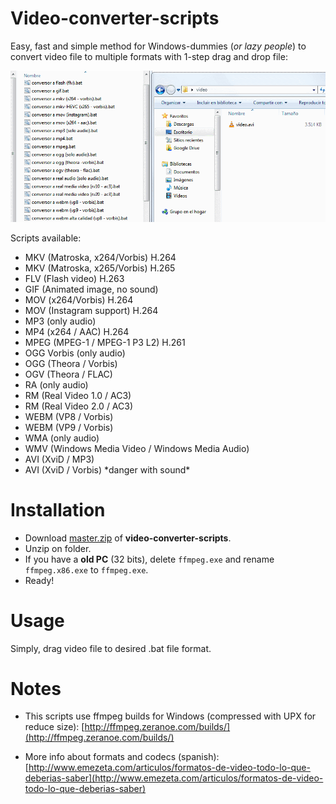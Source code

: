 # Video-converter-scripts

Easy, fast and simple method for Windows-dummies (*or lazy people*) to convert video file to multiple formats with 1-step drag and drop file:

![Video-converter-scripts for Windows](video-converter-scripts.gif)

Scripts available:

- MKV (Matroska, x264/Vorbis) H.264
- MKV (Matroska, x265/Vorbis) H.265
- FLV (Flash video) H.263
- GIF (Animated image, no sound)
- MOV (x264/Vorbis) H.264
- MOV (Instagram support) H.264
- MP3 (only audio)
- MP4 (x264 / AAC) H.264
- MPEG (MPEG-1 / MPEG-1 P3 L2) H.261
- OGG Vorbis (only audio) 
- OGG (Theora / Vorbis)
- OGV (Theora / FLAC)
- RA (only audio)
- RM (Real Video 1.0 / AC3)
- RM (Real Video 2.0 / AC3)
- WEBM (VP8 / Vorbis)
- WEBM (VP9 / Vorbis)
- WMA (only audio)
- WMV (Windows Media Video / Windows Media Audio)
- AVI (XviD / MP3)
- AVI (XviD / Vorbis) \*danger with sound\*

# Installation

- Download [master.zip](https://github.com/ManzDev/video-converter-scripts/archive/master.zip) of **video-converter-scripts**.
- Unzip on folder.
- If you have a **old PC** (32 bits), delete `ffmpeg.exe` and rename `ffmpeg.x86.exe` to `ffmpeg.exe`.
- Ready!


# Usage

Simply, drag video file to desired .bat file format.


# Notes

- This scripts use ffmpeg builds for Windows (compressed with UPX for reduce size): [http://ffmpeg.zeranoe.com/builds/](http://ffmpeg.zeranoe.com/builds/) 

- More info about formats and codecs (spanish): [http://www.emezeta.com/articulos/formatos-de-video-todo-lo-que-deberias-saber](http://www.emezeta.com/articulos/formatos-de-video-todo-lo-que-deberias-saber)
